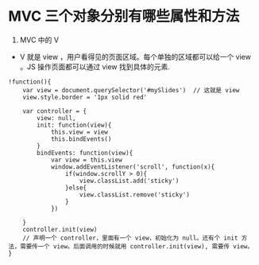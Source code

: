 # MVC 三个对象分别有哪些属性和方法
1. MVC 中的 V 
- V 就是 view ，用户看得见的页面区域。每个单独的区域都可以给一个 view 。JS 操作页面都可以通过 view 找到具体的元素.
```
!function(){
	var view = document.querySelector('#mySlides')	// 这就是 view
	view.style.border = '1px solid red'

	var controller = {
		view: null,
		init: function(view){
			this.view = view
			this.bindEvents()
		}
		bindEvents: function(view){
 			var view = this.view
			window.addEventListener('scroll', function(x){
				if(window.scrollY > 0){	
					view.classList.add('sticky')
				}else{
					view.classList.remove('sticky')
				}
			})

	}
	controller.init(view)
	// 声明一个 controller，里面有一个 view，初始化为 null。还有个 init 方法，需要传一个 view。后面调用的时候就用 controller.init(view), 需要传 view。
}
```
